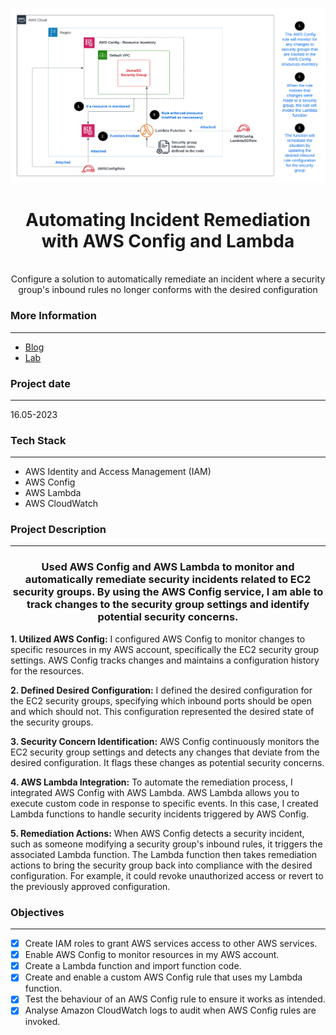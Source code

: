 <br />

![Architecture Diagram](Architecture.png)
  <h1 align="center">Automating Incident Remediation with AWS Config and Lambda</h1>
  <p align="center">
    <br />
    Configure a solution to automatically remediate an incident where a security group's inbound rules no longer conforms with the desired configuration
  </p>
</p>

### More Information
------------------
- [Blog](https://blog.digitalden.cloud/automating-incident-remediation-with-aws-config-and-lambda-9efc077b72e9)
- [Lab](https://youtu.be/VgxpkKJrWpY)

### Project date
------------------
16.05-2023

### Tech Stack
------------------
- AWS Identity and Access Management (IAM)
- AWS Config
- AWS Lambda
- AWS CloudWatch

### Project Description
-----------------
<h3 align="center">Used AWS Config and AWS Lambda to monitor and automatically remediate security incidents related to EC2 security groups. By using the AWS Config service, I am able to track changes to the security group settings and identify potential security concerns.</h3>

**1. Utilized AWS Config:** I configured AWS Config to monitor changes to specific resources in my AWS account, specifically the EC2 security group settings. AWS Config tracks changes and maintains a configuration history for the resources.

**2. Defined Desired Configuration:** I defined the desired configuration for the EC2 security groups, specifying which inbound ports should be open and which should not. This configuration represented the desired state of the security groups.

**3. Security Concern Identification:** AWS Config continuously monitors the EC2 security group settings and detects any changes that deviate from the desired configuration. It flags these changes as potential security concerns.

**4. AWS Lambda Integration:** To automate the remediation process, I integrated AWS Config with AWS Lambda. AWS Lambda allows you to execute custom code in response to specific events. In this case, I created Lambda functions to handle security incidents triggered by AWS Config.

**5. Remediation Actions:** When AWS Config detects a security incident, such as someone modifying a security group's inbound rules, it triggers the associated Lambda function. The Lambda function then takes remediation actions to bring the security group back into compliance with the desired configuration. For example, it could revoke unauthorized access or revert to the previously approved configuration.

### Objectives
-----------------
- [x] Create IAM roles to grant AWS services access to other AWS services.
- [x] Enable AWS Config to monitor resources in my AWS account.
- [x] Create a Lambda function and import function code.
- [x] Create and enable a custom AWS Config rule that uses my Lambda function.
- [x] Test the behaviour of an AWS Config rule to ensure it works as intended.
- [x] Analyse Amazon CloudWatch logs to audit when AWS Config rules are invoked.
